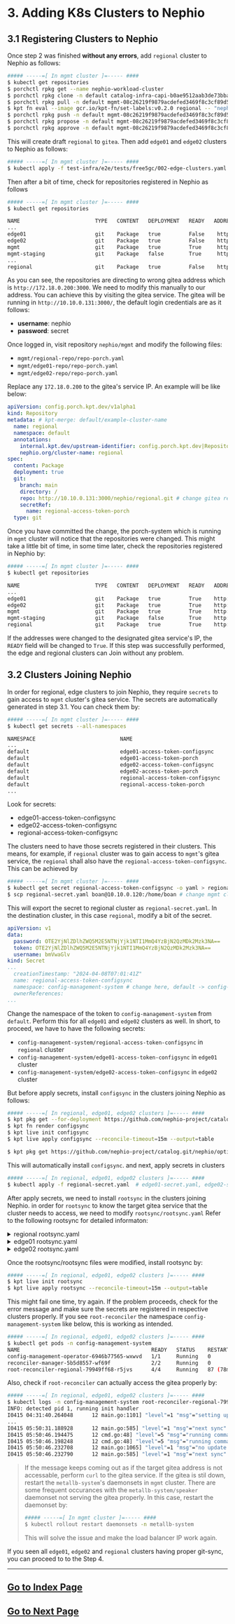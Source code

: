# 3. Adding K8s Clusters to Nephio
## 3.1 Registering Clusters to Nephio
Once step 2 was finished **without any errors**, add `regional` cluster to Nephio as follows:
```bash
##### -----=[ In mgmt cluster ]=----- ####
$ kubectl get repositories
$ porchctl rpkg get --name nephio-workload-cluster
$ porchctl rpkg clone -n default catalog-infra-capi-b0ae9512aab3de73bbae623a3b554ade57e15596 --repository mgmt regional
$ porchctl rpkg pull -n default mgmt-08c26219f9879acdefed3469f8c3cf89d5db3868 regional
$ kpt fn eval --image gcr.io/kpt-fn/set-labels:v0.2.0 regional -- "nephio.org/site-type=regional" "nephio.org/region=us-west1"
$ porchctl rpkg push -n default mgmt-08c26219f9879acdefed3469f8c3cf89d5db3868 regional
$ porchctl rpkg propose -n default mgmt-08c26219f9879acdefed3469f8c3cf89d5db3868
$ porchctl rpkg approve -n default mgmt-08c26219f9879acdefed3469f8c3cf89d5db3868
```

This will create draft `regional` to `gitea`. Then add `edge01` and `edge02` clusters to Nephio as follows:
```bash
##### -----=[ In mgmt cluster ]=----- ####
$ kubectl apply -f test-infra/e2e/tests/free5gc/002-edge-clusters.yaml
```

Then after a bit of time, check for repositories registered in Nephio as follows
```bash
##### -----=[ In mgmt cluster ]=----- ####
$ kubectl get repositories

NAME                        TYPE   CONTENT   DEPLOYMENT   READY   ADDRESS
...
edge01                      git    Package   true         False    http://172.18.0.200:3000/nephio/edge01.git
edge02                      git    Package   true         False    http://172.18.0.200:3000/nephio/edge02.git
mgmt                        git    Package   true         True     http://10.10.0.131:3000/nephio/mgmt.git
mgmt-staging                git    Package   false        True     http://10.10.0.131:3000/nephio/mgmt-staging.git
...
regional                    git    Package   true         False    http://172.18.0.200:3000/nephio/regional.git
```

As you can see, the repositories are directing to wrong gitea address which is `http://172.18.0.200:3000`. We need to modify this manually to our address. You can achieve this by visiting the gitea service. The gitea will be running in `http://10.10.0.131:3000/`, the default login credentials are as it follows:
- **username**: nephio
- **password**: secret

Once logged in, visit repository `nephio/mgmt` and modify the following files:
- `mgmt/regional-repo/repo-porch.yaml`
- `mgmt/edge01-repo/repo-porch.yaml`
- `mgmt/edge02-repo/repo-porch.yaml`

Replace any `172.18.0.200` to the gitea's service IP. An example will be like below:
```yaml
apiVersion: config.porch.kpt.dev/v1alpha1
kind: Repository
metadata: # kpt-merge: default/example-cluster-name
  name: regional
  namespace: default
  annotations:
    internal.kpt.dev/upstream-identifier: config.porch.kpt.dev|Repository|default|example-cluster-name
    nephio.org/cluster-name: regional
spec:
  content: Package
  deployment: true
  git:
    branch: main
    directory: /
    repo: http://10.10.0.131:3000/nephio/regional.git # change gitea repo ip address
    secretRef:
      name: regional-access-token-porch
  type: git
```

Once you have committed the change, the porch-system which is running in `mgmt` cluster will notice that the repositories were changed. This might take a little bit of time, in some time later, check the repositories registered in Nephio by:
```bash
##### -----=[ In mgmt cluster ]=----- ####
$ kubectl get repositories

NAME                        TYPE   CONTENT   DEPLOYMENT   READY   ADDRESS
...
edge01                      git    Package   true         True    http://10.10.0.131:3000/nephio/edge01.git
edge02                      git    Package   true         True    http://10.10.0.131:3000/nephio/edge02.git
mgmt                        git    Package   true         True    http://10.10.0.131:3000/nephio/mgmt.git
mgmt-staging                git    Package   false        True    http://10.10.0.131:3000/nephio/mgmt-staging.git
regional                    git    Package   true         True    http://10.10.0.131:3000/nephio/regional.git
```
If the addresses were changed to the designated gitea service's IP, the `READY` field will be changed to `True`. If this step was successfully performed, the edge and regional clusters can Join without any problem.

## 3.2 Clusters Joining Nephio
In order for regional, edge clusters to join Nephio, they require `secrets` to gain access to `mgmt` cluster's gitea service. The secrets are automatically generated in step 3.1. You can check them by:
```bash
##### -----=[ In mgmt cluster ]=----- ####
$ kubectl get secrets --all-namespaces

NAMESPACE                           NAME                                              TYPE                       DATA   AGE
...
default                             edge01-access-token-configsync                    kubernetes.io/basic-auth   3      6d21h
default                             edge01-access-token-porch                         kubernetes.io/basic-auth   3      6d21h
default                             edge02-access-token-configsync                    kubernetes.io/basic-auth   3      6d21h
default                             edge02-access-token-porch                         kubernetes.io/basic-auth   3      6d21h
default                             regional-access-token-configsync                  kubernetes.io/basic-auth   3      6d22h
default                             regional-access-token-porch                       kubernetes.io/basic-auth   3      6d22h
...
```

Look for secrets:
- edge01-access-token-configsync
- edge02-access-token-configsync
- regional-access-token-configsync

The clusters need to have those secrets registered in their clusters. This means, for example, if `regional` cluster was to gain access to `mgmt`'s gitea service, the `regional` shall also have the `regional-access-token-configsync`. This can be achieved by

```bash
##### -----=[ In mgmt cluster ]=----- ####
$ kubectl get secret regional-access-token-configsync -o yaml > regional-secret.yaml
$ scp regional-secret.yaml boan@10.10.0.120:/home/boan # change mgmt cluster machine's username, homepath, ip address 
```

This will export the secret to regional cluster as `regional-secret.yaml`. In the destination cluster, in this case `regional`, modify a bit of the secret.
```yaml
apiVersion: v1
data:
  password: OTE2YjNlZDlhZWQ5M2E5NTNjYjk1NTI1MmQ4YzBjN2QzMDk2Mzk3NA==
  token: OTE2YjNlZDlhZWQ5M2E5NTNjYjk1NTI1MmQ4YzBjN2QzMDk2Mzk3NA==
  username: bmVwaGlv
kind: Secret
...
  creationTimestamp: "2024-04-08T07:01:41Z"
  name: regional-access-token-configsync
  namespace: config-management-system # change here, default -> config-management-system
  ownerReferences:
...
```
Change the namespace of the token to `config-management-system` from `default`. Perform this for all `edge01` and `edge02` clusters as well. In short, to proceed, we have to have the following secrets:
- `config-management-system/regional-access-token-configsync` in `regional` cluster
- `config-management-system/edge01-access-token-configsync` in `edge01` cluster
- `config-management-system/edge02-access-token-configsync` in `edge02` cluster

But before apply secrets, install `configsync` in the clusters joining Nephio as follows:
```bash
##### -----=[ In regional, edge01, edge02 clusters ]=----- ####
$ kpt pkg get --for-deployment https://github.com/nephio-project/catalog.git/nephio/core/configsync@main
$ kpt fn render configsync
$ kpt live init configsync
$ kpt live apply configsync --reconcile-timeout=15m --output=table

$ kpt pkg get https://github.com/nephio-project/catalog.git/nephio/optional/rootsync@main
```

This will automatically install `configsync`. and next, apply secrets in clusters
```bash
##### -----=[ In regional, edge01, edge02 clusters ]=----- ####
$ kubectl apply -f regional-secret.yaml  # edge01-secret.yaml, edge02-secret.yaml in other clusters
```

After apply secrets, we need to install `rootsync` in the clusters joining Nephio. 
in order for `rootsync` to know the target gitea service that the cluster needs to access, we need to modify `rootsync/rootsync.yaml` Refer to the following rootsync for detailed informaton:

<details>
  <summary>regional rootsync.yaml</summary>
  
``` yaml
apiVersion: configsync.gke.io/v1beta1
kind: RootSync
metadata: # kpt-merge: config-management-system/regional
  name: regional
  namespace: config-management-system
  annotations:
    internal.kpt.dev/upstream-identifier: 'configsync.gke.io|RootSync|config-management-system|example-cluster-name'
spec:
  sourceFormat: unstructured
  git:
    repo: http://10.10.0.120:3000/nephio/regional.git # change gitea repo ip address
    branch: main
    auth: token
    secretRef:
      name: regional-access-token-configsync
  ```
</details>

<details>
  <summary>edge01 rootsync.yaml</summary>
  
``` yaml
apiVersion: configsync.gke.io/v1beta1
kind: RootSync
metadata: # kpt-merge: config-management-system/edge01
  name: edge01
  namespace: config-management-system
  annotations:
    internal.kpt.dev/upstream-identifier: 'configsync.gke.io|RootSync|config-management-system|example-cluster-name'
spec:
  sourceFormat: unstructured
  git:
    repo: http://10.10.0.131:3000/nephio/edge01.git # change gitea repo ip address
    branch: main
    auth: token
    secretRef:
      name: edge01-access-token-configsync
  ```
</details>

<details>
  <summary>edge02 rootsync.yaml</summary>
  
``` yaml
apiVersion: configsync.gke.io/v1beta1
kind: RootSync
metadata: # kpt-merge: config-management-system/edge02
  name: edge02
  namespace: config-management-system
  annotations:
    internal.kpt.dev/upstream-identifier: 'configsync.gke.io|RootSync|config-management-system|example-cluster-name'
spec:
  sourceFormat: unstructured
  git:
    repo: http://10.10.0.131:3000/nephio/edge02.git # change gitea repo ip address
    branch: main
    auth: token
    secretRef:
      name: edge02-access-token-configsync
  ```
</details>

Once the rootsync/rootsync files were modified, install rootsync by:
```bash
##### -----=[ In regional, edge01, edge02 clusters ]=----- ####
$ kpt live init rootsync
$ kpt live apply rootsync --reconcile-timeout=15m --output=table
```

This might fail one time, try again. If the problem proceeds, check for the error message and make sure the secrets are registered in respective clusters properly. If you see `root-reconciler` the namespace `config-management-system` like below, this is working as intended.

``` bash
##### -----=[ In regional, edge01, edge02 clusters ]=----- ####
$ kubectl get pods -n config-management-system
NAME                                          READY   STATUS    RESTARTS       AGE
config-management-operator-6946b77565-wxwvd   1/1     Running   0              6d20h
reconciler-manager-5b5d8557-wf69f             2/2     Running   0              6d20h
root-reconciler-regional-79949ff68-r5jvs      4/4     Running   87 (78m ago)   6d20h
```

Also, check if `root-reconciler` can actually access the gitea properly by:
```bash
##### -----=[ In regional, edge01, edge02 clusters ]=----- ####
$ kubectl logs -n config-management-system root-reconciler-regional-79949ff68-r5jvs -c git-sync
INFO: detected pid 1, running init handler
I0415 04:31:40.264048      12 main.go:1101] "level"=1 "msg"="setting up git credential store"
...
I0415 05:50:31.188928      12 main.go:585] "level"=1 "msg"="next sync" "wait_time"=15000000000
I0415 05:50:46.194475      12 cmd.go:48] "level"=5 "msg"="running command" "cwd"="/repo/source/rev" "cmd"="git rev-parse HEAD"
I0415 05:50:46.198248      12 cmd.go:48] "level"=5 "msg"="running command" "cwd"="/repo/source/rev" "cmd"="git ls-remote -q http://10.10.0.131:3000/nephio/regional.git refs/heads/main"
I0415 05:50:46.232708      12 main.go:1065] "level"=1 "msg"="no update required" "rev"="HEAD" "local"="059047c546d8c944a3bca69c1c03e81fb9a52d14" "remote"="059047c546d8c944a3bca69c1c03e81fb9a52d14"
I0415 05:50:46.232790      12 main.go:585] "level"=1 "msg"="next sync" "wait_time"=15000000000
```

> If the message keeps coming out as if the target gitea address is not accessable, perform `curl` to the gitea service. If the gitea is stil down, restart the `metallb-system`'s daemonsets in `mgmt` cluster. There are some frequent occurances with the `metallb-system/speaker` daemonset not serving the gitea properly. In this case, restart the daemonset by:
> ```bash
> ##### -----=[ In mgmt cluster ]=----- ####
> $ kubectl rollout restart daemonsets -n metallb-system
> ```
> This will solve the issue and make the load balancer IP work again.

If you seen all `edge01`, `edge02` and `regional` clusters having proper git-sync, you can proceed to to the Step 4.

---
## [Go to Index Page](README.md)
## [Go to Next Page](4.configure_network_topology.md)